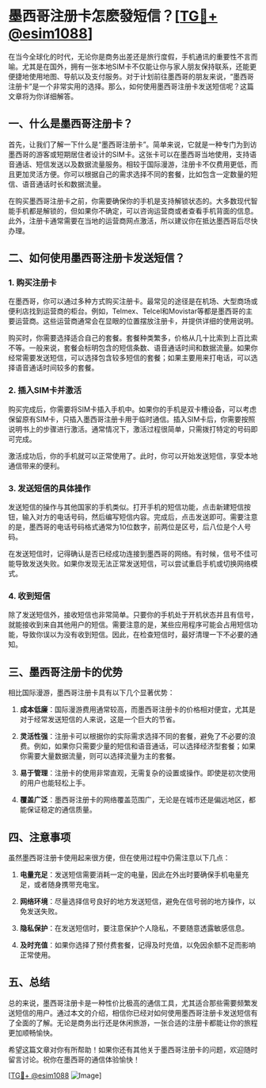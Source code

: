 # 墨西哥注册卡怎麽發短信？[[TG💪+ @esim1088](https://t.me/s/esim1088)]

在当今全球化的时代，无论你是商务出差还是旅行度假，手机通讯的重要性不言而喻。尤其是在国外，拥有一张本地SIM卡不仅能让你与家人朋友保持联系，还能更便捷地使用地图、导航以及支付服务。对于计划前往墨西哥的朋友来说，“墨西哥注册卡”是一个非常实用的选择。那么，如何使用墨西哥注册卡发送短信呢？这篇文章将为你详细解答。

## 一、什么是墨西哥注册卡？

首先，让我们了解一下什么是“墨西哥注册卡”。简单来说，它就是一种专门为到访墨西哥的游客或短期居住者设计的SIM卡。这张卡可以在墨西哥当地使用，支持语音通话、短信发送以及数据流量服务。相较于国际漫游，注册卡不仅费用更低，而且更加灵活方便。你可以根据自己的需求选择不同的套餐，比如包含一定数量的短信、语音通话时长和数据流量。

在购买墨西哥注册卡之前，你需要确保你的手机是支持解锁状态的。大多数现代智能手机都是解锁的，但如果你不确定，可以咨询运营商或者查看手机背面的信息。此外，注册卡通常需要在当地的运营商网点激活，所以建议你在抵达墨西哥后尽快办理。

## 二、如何使用墨西哥注册卡发送短信？

### 1. 购买注册卡

在墨西哥，你可以通过多种方式购买注册卡。最常见的途径是在机场、大型商场或便利店找到运营商的柜台。例如，Telmex、Telcel和Movistar等都是墨西哥的主要运营商。这些运营商通常会在显眼的位置摆放注册卡，并提供详细的使用说明。

购买时，你需要选择适合自己的套餐。套餐种类繁多，价格从几十比索到上百比索不等。一般来说，套餐会标明包含的短信条数、语音通话时间和数据流量。如果你经常需要发送短信，可以选择包含较多短信的套餐；如果主要用来打电话，可以选择语音通话时间较多的套餐。

### 2. 插入SIM卡并激活

购买完成后，你需要将SIM卡插入手机中。如果你的手机是双卡槽设备，可以考虑保留原有SIM卡，只插入墨西哥注册卡用于临时通信。插入SIM卡后，你需要按照说明书上的步骤进行激活。通常情况下，激活过程很简单，只需拨打特定的号码即可完成。

激活成功后，你的手机就可以正常使用了。此时，你可以开始发送短信，享受本地通信带来的便利。

### 3. 发送短信的具体操作

发送短信的操作与其他国家的手机类似。打开手机的短信功能，点击新建短信按钮，输入对方的电话号码，然后编写短信内容。完成后，点击发送即可。需要注意的是，墨西哥的电话号码格式通常为10位数字，前两位是区号，后八位是个人号码。

在发送短信时，记得确认是否已经成功连接到墨西哥的网络。有时候，信号不佳可能导致发送失败。如果你发现无法正常发送短信，可以尝试重启手机或切换网络模式。

### 4. 收到短信

除了发送短信外，接收短信也非常简单。只要你的手机处于开机状态并且有信号，就能接收到来自其他用户的短信。需要注意的是，某些应用程序可能会占用短信功能，导致你误以为没有收到短信。因此，在检查短信时，最好清理一下不必要的通知。

## 三、墨西哥注册卡的优势

相比国际漫游，墨西哥注册卡具有以下几个显著优势：

1. **成本低廉**：国际漫游费用通常较高，而墨西哥注册卡的价格相对便宜，尤其是对于经常发送短信的人来说，这是一个巨大的节省。
   
2. **灵活性强**：注册卡可以根据你的实际需求选择不同的套餐，避免了不必要的浪费。例如，如果你只需要少量的短信和语音通话，可以选择经济型套餐；如果你需要大量数据流量，则可以选择流量为主的套餐。

3. **易于管理**：注册卡的使用非常直观，无需复杂的设置或操作。即使是初次使用的用户也能轻松上手。

4. **覆盖广泛**：墨西哥注册卡的网络覆盖范围广，无论是在城市还是偏远地区，都能保证稳定的通信质量。

## 四、注意事项

虽然墨西哥注册卡使用起来很方便，但在使用过程中仍需注意以下几点：

1. **电量充足**：发送短信需要消耗一定的电量，因此在外出时要确保手机电量充足，或者随身携带充电宝。

2. **网络环境**：尽量选择信号良好的地方发送短信，避免在信号弱的地方操作，以免发送失败。

3. **隐私保护**：在发送短信时，要注意保护个人隐私，不要随意透露敏感信息。

4. **及时充值**：如果你选择了预付费套餐，记得及时充值，以免因余额不足而影响正常使用。

## 五、总结

总的来说，墨西哥注册卡是一种性价比极高的通信工具，尤其适合那些需要频繁发送短信的用户。通过本文的介绍，相信你已经对如何使用墨西哥注册卡发送短信有了全面的了解。无论是商务出行还是休闲旅游，一张合适的注册卡都能让你的旅程更加顺畅愉快。

希望这篇文章对你有所帮助！如果你还有其他关于墨西哥注册卡的问题，欢迎随时留言讨论。祝你在墨西哥的通信体验愉快！

[[TG💪+ @esim1088](https://t.me/s/esim1088) ![Image](https://i.postimg.cc/4NQfJmqS/Snipaste-2025-05-13-00-14-12.png)]